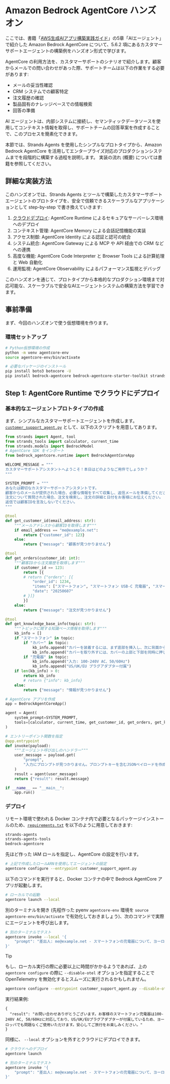 # Amazon Bedrock AgentCore ハンズオン
ここでは、書籍「[AWS生成AIアプリ構築実践ガイド](https://www.amazon.co.jp/dp/4296205234)」の5章「AIエージェント」で紹介した Amazon Bedrock AgentCore について、5.6.2 項にあるカスタマーサポートエージェントの構築例をハンズオン形式で学びます。

AgentCore の利用方法を、カスタマーサポートのシナリオで紹介します。顧客からメールでの問い合わせがあった際、サポートチームは以下の作業をする必要があります: 
- メールの妥当性確認
- CRM システムでの顧客特定
- 注文履歴の確認
- 製品固有のナレッジベースでの情報検索
- 回答の準備

AI エージェントは、内部システムに接続し、セマンティックデータソースを使用してコンテキスト情報を取得し、サポートチームの回答草案を作成することで、このプロセスを簡素化できます。

本節では、Strands Agents を使用したシンプルなプロトタイプから、Amazon Bedrock AgentCore を活用してエンタープライズ対応のプロダクションシステムまでを段階的に構築する過程を説明します。
実装の流れ (概要) については書籍を参照してください。

## 詳細な実装方法
このハンズオンでは、Strands Agents とツールで構築したカスタマーサポートエージェントのプロトタイプを、安全で信頼できるスケーラブルなアプリケーションとして step-by-step で書き換えていきます: 
1. [クラウドデプロイ](#step-1-agentcore-runtime-でクラウドにデプロイ): AgentCore Runtime によるセキュアなサーバーレス環境へのデプロイ
1. コンテキスト管理: AgentCore Memory による会話記憶機能の実装
1. アクセス制御: AgentCore Identity による認証と認可の統合
1. システム統合: AgentCore Gateway による MCP や API 経由での CRM などへの連携
1. 高度な機能: AgentCore Code Interpreter と Browser Tools による計算処理と Web 自動化
1. 運用監視: AgentCore Observability によるパフォーマンス監視とデバッグ

このハンズオンを通じて、プロトタイプから本格的なプロダクション環境まで対応可能な、スケーラブルで安全なAIエージェントシステムの構築方法を学習できます。

## 事前準備
まず、今回のハンズオンで使う仮想環境を作ります。

### 環境セットアップ
```bash
# Python仮想環境の作成
python -m venv agentcore-env
source agentcore-env/bin/activate  

# 必要なパッケージのインストール
pip install boto3 botocore -U 
pip install bedrock-agentcore bedrock-agentcore-starter-toolkit strands-agents strands-agents-tools
```

## Step 1: AgentCore Runtime でクラウドにデプロイ
### 基本的なエージェントプロトタイプの作成
まず、シンプルなカスタマーサポートエージェントを作成します。
[`customer_support_agent.py`](./customer_support_agent.py) として、以下のスクリプトを用意してあります。

```Python
from strands import Agent, tool
from strands_tools import calculator, current_time
from strands.models import BedrockModel
# AgentCore SDK をインポート
from bedrock_agentcore.runtime import BedrockAgentCoreApp

WELCOME_MESSAGE = """
カスタマーサポートアシスタントへようこそ！本日はどのようなご用件でしょうか？
"""

SYSTEM_PROMPT = """
あなたは親切なカスタマーサポートアシスタントです。
顧客からのメールが提供された場合、必要な情報をすべて収集し、返信メールを準備してください。
注文について質問された場合、注文を検索し、注文の詳細と日付をお客様にお伝えください。
返信では顧客IDを言及しないでください。
"""

@tool
def get_customer_id(email_address: str):
    """メールアドレスから顧客IDを取得します"""
    if email_address == "me@example.net":
        return {"customer_id": 123}
    else:
        return {"message": "顧客が見つかりません"}

@tool  
def get_orders(customer_id: int):
    """顧客IDから注文履歴を取得します"""
    if customer_id == 123:
        return [{
        # return {"orders": [{
            "order_id": 1234,
            "items": ["スマートフォン", "スマートフォン USB-C 充電器", "スマートフォン 黒色カバー"],
            "date": "20250607"
        # }]}
        }]
    else:
        return {"message": "注文が見つかりません"}

@tool
def get_knowledge_base_info(topic: str):
    """トピックに関する知識ベース情報を取得します"""
    kb_info = []
    if "スマートフォン" in topic:
        if "カバー" in topic:
            kb_info.append("カバーを装着するには、まず底部を挿入し、次に背面から上部まで押し込みます。")
            kb_info.append("カバーを取り外すには、カバーの上部と下部を同時に押してください。")
        if "充電器" in topic:
            kb_info.append("入力: 100-240V AC、50/60Hz")
            kb_info.append("US/UK/EU プラグアダプター付属")
    if len(kb_info) > 0:
        return kb_info
        # return {"info": kb_info}
    else:
        return {"message": "情報が見つかりません"}

# AgentCore アプリを作成
app = BedrockAgentCoreApp()

agent = Agent(
    system_prompt=SYSTEM_PROMPT,
    tools=[calculator, current_time, get_customer_id, get_orders, get_knowledge_base_info]
)

# エントリーポイント関数を指定
@app.entrypoint
def invoke(payload):
    """エージェント呼び出しのハンドラー"""
    user_message = payload.get(
        "prompt", 
        "入力にプロンプトが見つかりません。プロンプトキーを含むJSONペイロードを作成してください"
    )
    result = agent(user_message)
    return {"result": result.message}

if __name__ == "__main__":
    app.run()
```

### デプロイ
リモート環境で使われる Docker コンテナ内で必要となるパッケージインストールのため、[`requirements.txt`](./requirements.txt) を以下のように用意しておきます: 
```txt
strands-agents
strands-agents-tools
bedrock-agentcore
```

先ほど作った IAM ロールを指定し、AgentCore の設定を行います。
```bash
# 上記で作成したロールARNを使用してエージェントの設定
agentcore configure --entrypoint customer_support_agent.py 
```

以下のコマンドを実行すると、Docker コンテナの中で Bedrock AgentCore アプリが起動します。
```bash
# ローカルでの起動
agentcore launch --local
```
別のターミナルを開き (先程作った pyenv `agentcore-env` 環境を `source agentcore-env/bin/activate` で有効化しておきましょう)、次のコマンドで実際にエージェントを呼び出します。
```bash
# 別のターミナルでテスト
agentcore invoke --local '{
    "prompt": "差出人: me@example.net - スマートフォンの充電器について、ヨーロッパでも使用できますか？"
}'
```

> [!TIP]
> もし、ローカル実行の際に必要以上に時間がかかるようであれば、上の `agentcore configure` の際に `--disable-otel` オプションを指定することで OpenTelemetry を無効化するとスムーズに実行されるかもしれません。
> ```bash
> agentcore configure --entrypoint customer_support_agent.py --disable-otel 
> ```

実行結果例: 
```
{
  "result": "お問い合わせありがとうございます。お客様のスマートフォン充電器は100-240V AC, 50/60Hzに対応しており、US/UK/EUプラグアダプターが付属しているため、ヨーロッパでも問題なくご使用いただけます。安心してご旅行をお楽しみください。"
}
```

同様に、 `--local` オプションを外すとクラウドにデプロイできます。
```bash
# クラウドへのデプロイ
agentcore launch 

# 別のターミナルでテスト
agentcore invoke '{
    "prompt": "差出人: me@example.net - スマートフォンの充電器について、ヨーロッパでも使用できますか？"
}'
```

